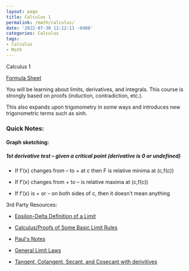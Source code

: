 ```yaml
---
layout: page
title: Calculus 1 
permalink: /math/calculus/
date: '2022-07-30 12:12:11 -0400'
categories: Calculus
tags:
- Calculus
- Math
---
```


Calculus 1

[Formula Sheet](https://github.com/avipars/CS-Resources/files/8994323/formula_sheet_calc_1.pdf)

You will be learning about limits, derivatives, and integrals. This course is strongly based on proofs (induction, contradiction, etc.).

This also expands upon trigonometry in some ways and introduces new trigonometric terms such as sinh. 


### Quick Notes:


#### Graph sketching: 

##### 1st derivative test – given a critical point (derivative is 0 or undefined)

*	If f’(x) changes from – to + at c then F is relative minima at (c,f(c)) 

*  	If f’(x) changes from + to –  is relative maxima at (c,f(c)) 

*	If f’(x) is + or – on both sides of c, then it doesn’t mean anything



3rd Party Resources:

* [Epsilon-Delta Definition of a Limit](https://brilliant.org/wiki/epsilon-delta-definition-of-a-limit/)


* [Calculus/Proofs of Some Basic Limit Rules](https://en.wikibooks.org/wiki/Calculus/Proofs_of_Some_Basic_Limit_Rules)


* [Paul's Notes](https://tutorial.math.lamar.edu/Problems/CalcI/CalcI.aspx)


* [General Limit Laws](https://www.milefoot.com/math/calculus/limits/GenericLimitLawProofs04.htm)


* [Tangent, Cotangent, Secant, and Cosecant with derivitives](https://math.dartmouth.edu/opencalc2/cole/lecture17.pdf)